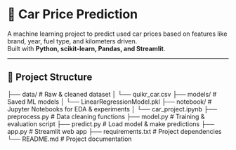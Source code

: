 # 🚗 Car Price Prediction

A machine learning project to predict used car prices based on features like brand, year, fuel type, and kilometers driven.  
Built with **Python, scikit-learn, Pandas, and Streamlit**.

---

## 📌 Project Structure
├── data/ # Raw & cleaned dataset
│ └── quikr_car.csv
├── models/ # Saved ML models
│ └── LinearRegressionModel.pkl
├── notebook/ # Jupyter Notebooks for EDA & experiments
│ └── car_project.ipynb
├── preprocess.py # Data cleaning functions
├── model.py # Training & evaluation script
├── predict.py # Load model & make predictions
├── app.py # Streamlit web app
├── requirements.txt # Project dependencies
└── README.md # Project documentation